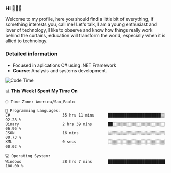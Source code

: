 


### Hi 🙋🏽‍♂️

Welcome to my profile, here you should find a little bit of everything, if something interests you, call me! Let's talk,
I am a young enthusiast and lover of technology, I like to observe and know how things really work behind the curtains, 
education will transform the world, especially when it is allied to technology.

### Detailed information
* Focused in aplications C# using .NET Framework
* **Course**: Analysis and systems development.

<!--START_SECTION:waka-->
![Code Time](http://img.shields.io/badge/Code%20Time-738%20hrs%209%20mins-blue)

📊 **This Week I Spent My Time On** 

```text
🕑︎ Time Zone: America/Sao_Paulo

💬 Programming Languages: 
C#                       35 hrs 11 mins      ███████████████████████░░   92.28 % 
Binary                   2 hrs 39 mins       ██░░░░░░░░░░░░░░░░░░░░░░░   06.96 % 
JSON                     16 mins             ░░░░░░░░░░░░░░░░░░░░░░░░░   00.73 % 
XML                      0 secs              ░░░░░░░░░░░░░░░░░░░░░░░░░   00.02 % 

💻 Operating System: 
Windows                  38 hrs 7 mins       █████████████████████████   100.00 % 
```


<!--END_SECTION:waka-->


